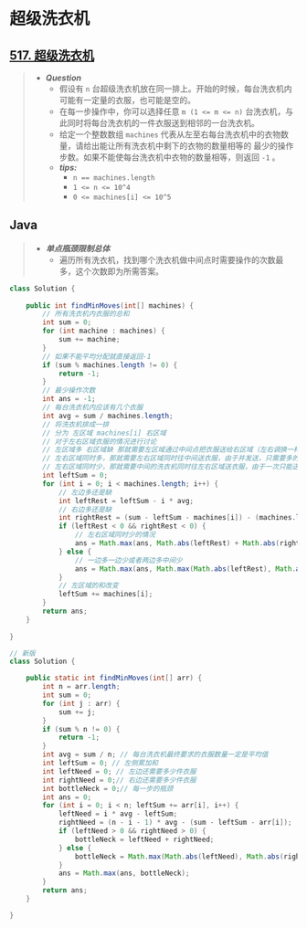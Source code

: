 # 超级洗衣机

## [517. 超级洗衣机](https://leetcode.cn/problems/super-washing-machines/)

> - ***Question***
>   - 假设有 `n` 台超级洗衣机放在同一排上。开始的时候，每台洗衣机内可能有一定量的衣服，也可能是空的。
>   - 在每一步操作中，你可以选择任意 `m (1 <= m <= n)` 台洗衣机，与此同时将每台洗衣机的一件衣服送到相邻的一台洗衣机。
>   - 给定一个整数数组 `machines` 代表从左至右每台洗衣机中的衣物数量，请给出能让所有洗衣机中剩下的衣物的数量相等的 最少的操作步数。如果不能使每台洗衣机中衣物的数量相等，则返回 `-1` 。
>   - ***tips:***
>     - `n == machines.length`
>     - `1 <= n <= 10^4`
>     - `0 <= machines[i] <= 10^5`

## Java

> - ***单点瓶颈限制总体***
>   - 遍历所有洗衣机，找到哪个洗衣机做中间点时需要操作的次数最多，这个次数即为所需答案。

```java
class Solution {
    
    public int findMinMoves(int[] machines) {
        // 所有洗衣机内衣服的总和
        int sum = 0;
        for (int machine : machines) {
            sum += machine;
        }
        // 如果不能平均分配就直接返回-1
        if (sum % machines.length != 0) {
            return -1;
        }
        // 最少操作次数
        int ans = -1;
        // 每台洗衣机内应该有几个衣服
        int avg = sum / machines.length;
        // 将洗衣机排成一排
        // 分为 左区域 machines[i] 右区域
        // 对于左右区域衣服的情况进行讨论
        // 左区域多 右区域缺 那就需要左区域通过中间点把衣服送给右区域（左右调换一样），操作次数取决于多和缺数量之间的最大值
        // 左右区域同时多，那就需要左右区域同时往中间送衣服，由于并发送，只需要多的那一方送完即可
        // 左右区域同时少，那就需要中间的洗衣机同时往左右区域送衣服，由于一次只能送一件，需要送两边数量的和次
        int leftSum = 0;
        for (int i = 0; i < machines.length; i++) {
            // 左边多还是缺
            int leftRest = leftSum - i * avg;
            // 右边多还是缺
            int rightRest = (sum - leftSum - machines[i]) - (machines.length - i - 1) * avg;
            if (leftRest < 0 && rightRest < 0) {
                // 左右区域同时少的情况
                ans = Math.max(ans, Math.abs(leftRest) + Math.abs(rightRest));
            } else {
                // 一边多一边少或者两边多中间少
                ans = Math.max(ans, Math.max(Math.abs(leftRest), Math.abs(rightRest)));
            }
            // 左区域的和改变
            leftSum += machines[i];
        }
        return ans;
    }
    
}

// 新版
class Solution {

    public static int findMinMoves(int[] arr) {
        int n = arr.length;
        int sum = 0;
        for (int j : arr) {
            sum += j;
        }
        if (sum % n != 0) {
            return -1;
        }
        int avg = sum / n; // 每台洗衣机最终要求的衣服数量一定是平均值
        int leftSum = 0; // 左侧累加和
        int leftNeed = 0; // 左边还需要多少件衣服
        int rightNeed = 0;// 右边还需要多少件衣服
        int bottleNeck = 0;// 每一步的瓶颈
        int ans = 0;
        for (int i = 0; i < n; leftSum += arr[i], i++) {
            leftNeed = i * avg - leftSum;
            rightNeed = (n - i - 1) * avg - (sum - leftSum - arr[i]);
            if (leftNeed > 0 && rightNeed > 0) {
                bottleNeck = leftNeed + rightNeed;
            } else {
                bottleNeck = Math.max(Math.abs(leftNeed), Math.abs(rightNeed));
            }
            ans = Math.max(ans, bottleNeck);
        }
        return ans;
    }

}
```
